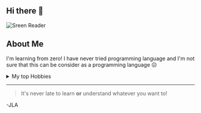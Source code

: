 ## Hi there 👋

<picture>
 <source media="(prefers-color-scheme: dark)" srcset="https://freedesignfile.com/upload/2017/08/moon-icon-vector.png" width="100">
 <source media="(prefers-color-scheme: light)" srcset="https://th.bing.com/th/id/OIP.L3oZ4Aehg_FEPOo3XGd9fAHaHM?rs=1&pid=ImgDetMain">
 <img alt="Sreen Reader" src="https://static.vecteezy.com/system/resources/previews/001/192/736/non_2x/moon-icon-png.png">
</picture>


## About Me
I'm learning from zero! I have never tried programming language and I'm not sure that this can be consider as a programming language :frowning_face:

<details>
<summary>My top Hobbies</summary>

|Rank|Hobbies|
|-----:|------------|
|     1| God               |
|     2| Family               |
|     3| Learning               |

</details>

---
> It's never late to learn **or** understand whatever you want to!

-JLA
